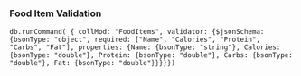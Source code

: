 ### Food Item Validation
`db.runCommand( { collMod: "FoodItems", validator: {$jsonSchema: {bsonType: "object", required: ["Name", "Calories", "Protein", "Carbs", "Fat"], properties: {Name: {bsonType: "string"}, Calories: {bsonType: "double"}, Protein: {bsonType: "double"}, Carbs: {bsonType: "double"}, Fat: {bsonType: "double"}}}}})`
